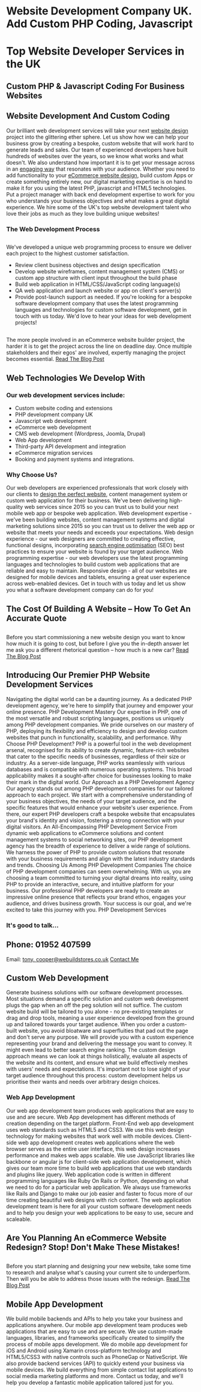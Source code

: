 # Website Development Company UK. Add Custom PHP Coding, Javascript
# Top Website Developer Services in the UK
## Custom PHP & Javascript Coding For Business Websites
## Website Development And Custom Coding
Our brilliant web development services will take your next [website design](https://www.webuildstores.co.uk/website-design) project into the glittering ether sphere. Let us show how we can help your business grow by creating a bespoke, custom website that will work hard to generate leads and sales.
Our team of experienced developers have built hundreds of websites over the years, so we know what works and what doesn't. We also understand how important it is to get your message across in an [engaging way](https://www.webuildstores.co.uk/post/how-to-write-amazing-copy-that-sells-like-mad-men-s-don-draper) that resonates with your audience.
Whether you need to add functionality to your [eCommerce website design](https://www.webuildstores.co.uk/ecommerce-website-design-telford), build custom Apps or create something entirely new, our digital marketing expertise is on hand to make it for you using the latest PHP, javascript and HTML5 technologies.
Put a project manager with back end development expertise to work for you who understands your business objectives and what makes a great digital experience.
We hire some of the UK's top website development talent who love their jobs as much as they love building unique websites!
### The Web Development Process

## 
We've developed a unique web programming process to ensure we deliver each project to the highest customer satisfaction.
 * Review client business objectives and design specification
 * Develop website wireframes, content management system (CMS) or custom app structure with client input throughout the build phase
 * Build web application in HTML/CSS/JavaScript coding language(s)
 * QA web application and launch website or app on client's server(s)
 * Provide post-launch support as needed.
If you're looking for a bespoke software development company that uses the latest programming languages and technologies for custom software development, get in touch with us today.
We'd love to hear your ideas for web development projects!
[](https://www.webuildstores.co.uk/contact)
[](https://www.webuildstores.co.uk/post/the-cost-of-building-a-website-how-to-get-an-accurate-quote)
### 

## 
The more people involved in an eCommerce website builder project, the harder it is to get the project across the line on deadline day. Once multiple stakeholders and their egos' are involved, expertly managing the project becomes essential.
[Read The Blog Post](https://www.webuildstores.co.uk/post/project-management-guide)
## Web Technologies We Develop With
### Our web development services include:
 * Custom website coding and extensions
 * PHP development company UK
 * Javascript web development
 * eCommerce web development
 * CMS web development (Wordpress, Joomla, Drupal)
 * Web App development
 * Third-party API development and integration
 * eCommerce migration services
 * Booking and payment systems and integrations.
### 

### Why Choose Us?

Our web developers are experienced professionals that work closely with our clients to [design the perfect website](https://www.webuildstores.co.uk/website-design), content management system or custom web application for their business.
We've been delivering high-quality web services since 2015 so you can trust us to build your next mobile web app or bespoke web application.
Web development expertise \- we've been building websites, content management systems and digital marketing solutions since 2015 so you can trust us to deliver the web app or website that meets your needs and exceeds your expectations.
Web design experience \- our web designers are committed to creating effective, functional designs, incorporating [search engine optimisation](https://www.webuildstores.co.uk/seo-copywriting) (SEO) best practices to ensure your website is found by your target audience.
Web programming expertise \- our web developers use the latest programming languages and technologies to build custom web applications that are reliable and easy to maintain.
Responsive design \- all of our websites are designed for mobile devices and tablets, ensuring a great user experience across web-enabled devices.
Get in touch with us today and let us show you what a software development company can do for you!
[](https://www.webuildstores.co.uk/contact)
[](https://www.webuildstores.co.uk/contact)
[](https://www.webuildstores.co.uk/post/the-cost-of-building-a-website-how-to-get-an-accurate-quote)
## The Cost Of Building A Website – How To Get An Accurate Quote
## 
Before you start commissioning a new website design you want to know how much it is going to cost, but before I give you the in-depth answer let me ask you a different rhetorical question – how much is a new car?
[Read The Blog Post](https://www.webuildstores.co.uk/post/the-cost-of-building-a-website-how-to-get-an-accurate-quote)
## Introducing Our Premier PHP Website Development Services
Navigating the digital world can be a daunting journey. As a dedicated PHP development agency, we're here to simplify that journey and empower your online presence.
PHP Development Mastery
Our expertise in PHP, one of the most versatile and robust scripting languages, positions us uniquely among PHP development companies. We pride ourselves on our mastery of PHP, deploying its flexibility and efficiency to design and develop custom websites that punch in functionality, scalability, and performance.
Why Choose PHP Development?
PHP is a powerful tool in the web development arsenal, recognised for its ability to create dynamic, feature-rich websites that cater to the specific needs of businesses, regardless of their size or industry.
As a server-side language, PHP works seamlessly with various databases and is compatible with numerous operating systems. This broad applicability makes it a sought-after choice for businesses looking to make their mark in the digital world.
Our Approach as a PHP Development Agency
Our agency stands out among PHP development companies for our tailored approach to each project. We start with a comprehensive understanding of your business objectives, the needs of your target audience, and the specific features that would enhance your website's user experience.
From there, our expert PHP developers craft a bespoke website that encapsulates your brand's identity and vision, fostering a strong connection with your digital visitors.
An All-Encompassing PHP Development Service
From dynamic web applications to eCommerce solutions and content management systems to social networking sites, our PHP development agency has the breadth of experience to deliver a wide range of solutions. We harness the power of PHP to provide custom solutions that resonate with your business requirements and align with the latest industry standards and trends.
Choosing Us Among PHP Development Companies
The choice of PHP development companies can seem overwhelming. With us, you are choosing a team committed to turning your digital dreams into reality, using PHP to provide an interactive, secure, and intuitive platform for your business.
Our professional PHP developers are ready to create an impressive online presence that reflects your brand ethos, engages your audience, and drives business growth. Your success is our goal, and we're excited to take this journey with you.
PHP Development Services
### It's good to talk...

## Phone: 01952 407599
Email: [tony. cooper@webuildstores.co.uk](mailto:tony.cooper@webuildstores.co.uk)
[Contact Me](https://www.webuildstores.co.uk/post/project-management-guide)
## Custom Web Development
Generate business solutions with our software development processes.
Most situations demand a specific solution and custom web development plugs the gap when an off the peg solution will not suffice.
The custom website build will be tailored to you alone - no pre-existing templates or drag and drop tools, meaning a user experience developed from the ground up and tailored towards your target audience.
When you order a custom-built website, you avoid bloatware and superfluities that pad out the page and don't serve any purpose.
We will provide you with a custom experience representing your brand and delivering the message you want to convey. It might even lead to better search engine ranking.
The custom design approach means we can look at things holistically, evaluate all aspects of the website and its content, and ensure what we build effectively meshes with users' needs and expectations.
It's important not to lose sight of your target audience throughout this process: custom development helps us prioritise their wants and needs over arbitrary design choices.
### Web App Development

Our web app development team produces web applications that are easy to use and are secure.
Web App development has different methods of creation depending on the target platform.
Front-End web app development uses web standards such as HTML5 and CSS3. We use this web design technology for making websites that work well with mobile devices.
Client-side web app development creates web applications where the web browser serves as the entire user interface, this web design increases performance and makes web apps scalable.
We use JavaScript libraries like backbone or angular js for client-side web application development, which gives our team more time to build web applications that use web standards and plugins like jquery.
Web application code is written in different programming languages like Ruby On Rails or Python, depending on what we need to do for a particular web application.
We always use frameworks like Rails and Django to make our job easier and faster to focus more of our time creating beautiful web designs with rich content.
The web application development team is here for all your custom software development needs and to help you design your web applications to be easy to use, secure and scaleable.
[](https://www.webuildstores.co.uk/post/the-cost-of-building-a-website-how-to-get-an-accurate-quote)
## Are You Planning An eCommerce Website Redesign? Stop! Don't Make These Mistakes!
## 
Before you start planning and designing your new website, take some time to research and analyse what's causing your current site to underperform. Then will you be able to address those issues with the redesign.
[Read The Blog Post](https://www.webuildstores.co.uk/post/the-cost-of-building-a-website-how-to-get-an-accurate-quote)
## Mobile App Development
We build mobile backends and APIs to help you take your business and applications anywhere.
Our mobile app development team produces web applications that are easy to use and are secure.
We use custom-made languages, libraries, and frameworks specifically created to simplify the process of mobile apps development.
We do mobile app development for iOS and Android using Xamarin cross-platform technology and HTML5/CSS3 with native controls such as PhoneGap or NativeScript.
We also provide backend services (API) to quickly extend your business via mobile devices.
We build everything from simple contact list applications to social media marketing platforms and more.
Contact us today, and we'll help you develop a fantastic mobile application tailored just for you.
